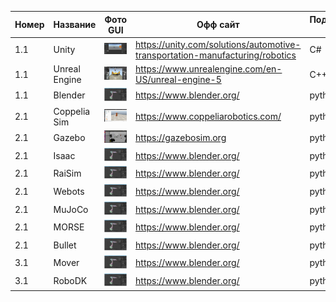 |Номер|Название|Фото GUI|Офф сайт|Поддержка ЯП|Open source|Платный|
|-|-|-|-|-|-|-|
|1.1|Unity|![](/images/1_1_Unity.png)|https://unity.com/solutions/automotive-transportation-manufacturing/robotics|C#|no|no|
|1.1|Unreal Engine|![](/images/1_2_Unreal_Engine.jpg)|https://www.unrealengine.com/en-US/unreal-engine-5|C++|no|no|
|1.1|Blender|![](/images/1_3_Blender.png)|https://www.blender.org/|python3|yes|no|
|2.1|Coppelia Sim|![](/images/2_1_Coppelia_Sim.jpg)|https://www.coppeliarobotics.com/|python3|no|no|
|2.1|Gazebo|![](/images/2_2_Gazebo.png)|https://gazebosim.org|python3|https://github.com/gazebosim|no|
|2.1|Isaac|![](/images/1_3_Blender.png)|https://www.blender.org/|python3|yes|no|
|2.1|RaiSim|![](/images/1_3_Blender.png)|https://www.blender.org/|python3|yes|no|
|2.1|Webots|![](/images/1_3_Blender.png)|https://www.blender.org/|python3|yes|no|
|2.1|MuJoCo|![](/images/1_3_Blender.png)|https://www.blender.org/|python3|yes|no|
|2.1|MORSE|![](/images/1_3_Blender.png)|https://www.blender.org/|python3|yes|no|
|2.1|Bullet|![](/images/1_3_Blender.png)|https://www.blender.org/|python3|yes|no|
|3.1|Mover|![](/images/1_3_Blender.png)|https://www.blender.org/|python3|yes|no|
|3.1|RoboDK|![](/images/1_3_Blender.png)|https://www.blender.org/|python3|yes|no|
